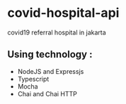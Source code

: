 # covid-hospital-api

covid19 referral hospital in jakarta

## Using technology :

- NodeJS and Expressjs
- Typescript
- Mocha
- Chai and Chai HTTP
